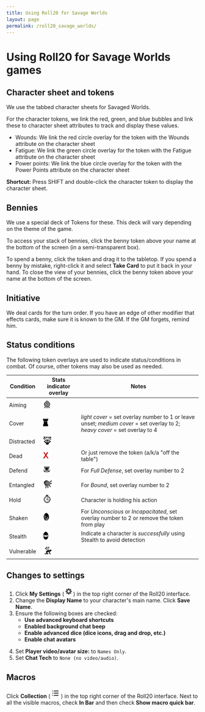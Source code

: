 ```yaml
---
title: Using Roll20 for Savage Worlds
layout: page
permalink: /roll20_savage_worlds/
---
```


# Using Roll20 for Savage Worlds games

## Character sheet and tokens
We use the tabbed character sheets for Savaged Worlds.

For the character tokens, we link the red, green, and blue bubbles and link these to character sheet attributes to track and display these values.
* Wounds: We link the red circle overlay for the token with the Wounds attribute on the character sheet
* Fatigue: We link the green circle overlay for the token with the Fatigue attribute on the character sheet
* Power points: We link the blue circle overlay for the token with the Power Points attribute on the character sheet

**Shortcut:** Press SHIFT and double-click the character token to display the character sheet. 

## Bennies
We use a special deck of Tokens for these. This deck will vary depending on the theme of the game.

To access your stack of bennies, click the benny token above your name at the bottom of the screen (in a semi-transparent box). 
<!-- If you have multiple decks in your hand (e.g., bennies *and* adventure cards), click the By Deck filter button at the top right hand corner to sort decks. -->
To spend a benny, click the token and drag it to the tabletop. If you spend a benny by mistake, right-click it and select **Take Card** to put it back in your hand.
To close the view of your bennies, click the benny token above your name at the bottom of the screen.

## Initiative
We deal cards for the turn order. If you have an edge of other modifier that effects cards, make sure it is known to the GM. If the GM forgets, remind him.

## Status conditions
The following token overlays are used to indicate status/conditions in combat. Of course, other tokens may also be used as needed.

| Condition | Stats indicator overlay | Notes |
| - | - | - |
| Aiming | ![Aim](/images/roll20/target.PNG "Aiming") |   |
| Cover | ![Cover](/images/roll20/tower.PNG "Cover") |  *light cover* = set overlay number to 1 or leave unset; *medium cover* = set overlay to 2; *heavy cover* = set overlay to 4 |
| Distracted | ![Distracted](/images/roll20/screaming_brain.PNG "Distracted") |   |
| Dead | ![Dead](/images/roll20/red_x.PNG "Dead")  | Or just remove the token (a/k/a "off the table")  | 
| Defend | ![Defending](/images/roll20/shield.PNG "Defending") | For *Full Defense*, set overlay number to 2 |
| Entangled | ![Entangled](/images/roll20/net.PNG "Entangled") | For *Bound*, set overlay number to 2 |
| Hold | ![Hold](/images/roll20/time.PNG "Hold") | Character is holding his action |
| Shaken | ![Shaken](/images/roll20/melty_face.PNG "Shaken") | For *Unconscious* or *Incapacitated*, set overlay number to 2 or remove the token from play | 
| Stealth | ![Stealth](/images/roll20/ninja.PNG "Stealth") | Indicate a character is *successfully* using Stealth to avoid detection | 
| Vulnerable | ![Vulnerable](/images/roll20/arrows_in_back.PNG "Vulnerable") |   |

## Changes to settings

1. Click **My Settings** (![My Settings](/images/roll20/gear.PNG "My Settings")) in the top right corner of the Roll20 interface.
2. Change the **Display Name** to your character's main name. Click **Save Name**.
3. Ensure the following boxes are checked: 
	* **Use advanced keyboard shortcuts**
	* **Enabled background chat beep**
	* **Enable advanced dice (dice icons, drag and drop, etc.)**
	* **Enable chat avatars**
<!--
**Use window popouts for characters**
**Enable chat timestamps** 
-->
4. Set **Player video/avatar size:** to `Names Only`.
5. Set **Chat Tech** to `None (no video/audio)`.

## Macros

Click **Collection** (![Collection](/images/roll20/collection.PNG "Collection")) in the top right corner of the Roll20 interface. 
Next to all the visible macros, check **In Bar** and then check **Show macro quick bar**.